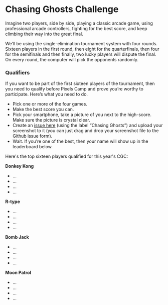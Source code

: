 # Chasing Ghosts Challenge

Imagine two players, side by side, playing a classic arcade game, using professional arcade controllers, fighting for the best score, and keep climbing their way into the great final.

We’ll be using the single-elimination tournament system with four rounds. Sixteen players in the first round, then eight for the quarterfinals, then four for the semifinals and then finally, two lucky players will dispute the final. On every round, the computer will pick the opponents randomly.

### Qualifiers

If you want to be part of the first sixteen players of the tournament, then you need to qualify before Pixels Camp and prove you’re worthy to participate. Here’s what you need to do.

 * Pick one or more of the four games.
 * Make the best score you can.
 * Pick your smartphone, take a picture of you next to the high-score. Make sure the picture is crystal clear.
 * Create an [issue here][2] (using the label “Chasing Ghosts”) and upload your screenshot to it (you can just drag and drop your screenshot file to the Github issue form).
 * Wait. If you’re one of the best, then your name will show up in the leaderboard below.

Here's the top sixteen players qualified for this year's CGC:

**Donkey Kong**

 * ...
 * ...
 * ...
 * ...

**R-type**

 * ...
 * ...
 * ...
 * ...

**Bomb Jack**
 
 * ...
 * ...
 * ...
 * ...

**Moon Patrol**

 * ...
 * ...
 * ...
 * ...

[1]: https://medium.com/pixels-camp/83b679058bd3
[2]: https://github.com/PixelsCamp/challenges/issues/new?labels=Chasing+Ghosts
